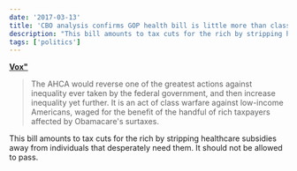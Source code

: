 ```yaml
---
date: '2017-03-13'
title: 'CBO analysis confirms GOP health bill is little more than class warfare'
description: "This bill amounts to tax cuts for the rich by stripping healthcare subsidies away from individuals that desperately need them. It should not be allowed to pass."
tags: ['politics']
---
```


**[Vox"](http://www.vox.com/2017/3/13/14914062/republican-health-care-plan-cbo-redistribution-poor-medicaid)**

> The AHCA would reverse one of the greatest actions against inequality ever taken by the federal government, and then increase inequality yet further. It is an act of class warfare against low-income Americans, waged for the benefit of the handful of rich taxpayers affected by Obamacare's surtaxes.<!-- excerpt -->

This bill amounts to tax cuts for the rich by stripping healthcare subsidies away from individuals that desperately need them. It should not be allowed to pass.
